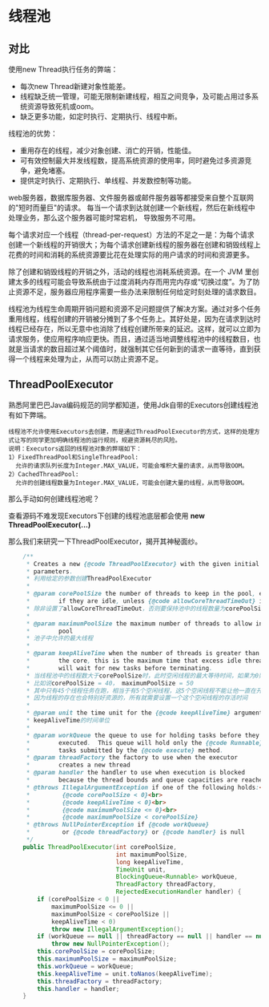 # 线程池

## 对比

使用new Thread执行任务的弊端：

- 每次new Thread新建对象性能差。
- 线程缺乏统一管理，可能无限制新建线程，相互之间竞争，及可能占用过多系统资源导致死机或oom。
- 缺乏更多功能，如定时执行、定期执行、线程中断。

线程池的优势：

- 重用存在的线程，减少对象创建、消亡的开销，性能佳。 
- 可有效控制最大并发线程数，提高系统资源的使用率，同时避免过多资源竞争，避免堵塞。
- 提供定时执行、定期执行、单线程、并发数控制等功能。 

web服务器，数据库服务器、文件服务器或邮件服务器等都接受来自整个互联网的"短时而量巨"的请求。
每当一个请求到达就创建一个新线程，然后在新线程中处理业务，那么这个服务器可能时常宕机，
导致服务不可用。

每个请求对应一个线程（thread-per-request）方法的不足之一是：为每个请求创建一个新线程的开销很大；为每个请求创建新线程的服务器在创建和销毁线程上花费的时间和消耗的系统资源要比花在处理实际的用户请求的时间和资源更多。

除了创建和销毁线程的开销之外，活动的线程也消耗系统资源。在一个 JVM 里创建太多的线程可能会导致系统由于过度消耗内存而用完内存或“切换过度”。为了防止资源不足，服务器应用程序需要一些办法来限制任何给定时刻处理的请求数目。

线程池为线程生命周期开销问题和资源不足问题提供了解决方案。通过对多个任务重用线程，线程创建的开销被分摊到了多个任务上。其好处是，因为在请求到达时线程已经存在，所以无意中也消除了线程创建所带来的延迟。这样，就可以立即为请求服务，使应用程序响应更快。而且，通过适当地调整线程池中的线程数目，也就是当请求的数目超过某个阈值时，就强制其它任何新到的请求一直等待，直到获得一个线程来处理为止，从而可以防止资源不足。

## ThreadPoolExecutor

熟悉阿里巴巴Java编码规范的同学都知道，使用Jdk自带的Executors创建线程池有如下弊端。

```
线程池不允许使用Executors去创建，而是通过ThreadPoolExecutor的方式，这样的处理方式让写的同学更加明确线程池的运行规则，规避资源耗尽的风险。 
说明：Executors返回的线程池对象的弊端如下：
1）FixedThreadPool和SingleThreadPool:
  允许的请求队列长度为Integer.MAX_VALUE，可能会堆积大量的请求，从而导致OOM。
2）CachedThreadPool:
  允许的创建线程数量为Integer.MAX_VALUE，可能会创建大量的线程，从而导致OOM。
```

那么手动如何创建线程池呢？

查看源码不难发现Executors下创建的线程池底层都会使用 **new
ThreadPoolExecutor(...)**

那么我们来研究一下ThreadPoolExecutor，揭开其神秘面纱。

```java
    /**
     * Creates a new {@code ThreadPoolExecutor} with the given initial
     * parameters.
     * 利用给定的参数创建ThreadPoolExecutor
     *
     * @param corePoolSize the number of threads to keep in the pool, even
     *        if they are idle, unless {@code allowCoreThreadTimeOut} is set
     * 除非设置了allowCoreThreadTimeOut，否则要保持池中的线程数量为corePoolSize，包含闲置的线程
     *                     
     * @param maximumPoolSize the maximum number of threads to allow in the
     *        pool
     * 池子中允许的最大线程   
     *                        
     * @param keepAliveTime when the number of threads is greater than
     *        the core, this is the maximum time that excess idle threads
     *        will wait for new tasks before terminating.
     * 当线程池中的线程数大于corePoolSize时，此时空闲线程的最大等待时间，如果为0则表示不等待，直接销毁线程。
     * 比如说corePoolSize = 40， maximumPoolSize = 50
     * 其中只有45个线程任务在跑，相当于有5个空闲线程，这5个空闲线程不能让他一直在开着，
     * 因为线程的存在也会特别好资源的，所有就需要设置一个这个空闲线程的存活时间
     *                      
     * @param unit the time unit for the {@code keepAliveTime} argument
     * keepAliveTime的时间单位
     *             
     * @param workQueue the queue to use for holding tasks before they are
     *        executed.  This queue will hold only the {@code Runnable}
     *        tasks submitted by the {@code execute} method.
     * @param threadFactory the factory to use when the executor
     *        creates a new thread
     * @param handler the handler to use when execution is blocked
     *        because the thread bounds and queue capacities are reached
     * @throws IllegalArgumentException if one of the following holds:<br>
     *         {@code corePoolSize < 0}<br>
     *         {@code keepAliveTime < 0}<br>
     *         {@code maximumPoolSize <= 0}<br>
     *         {@code maximumPoolSize < corePoolSize}
     * @throws NullPointerException if {@code workQueue}
     *         or {@code threadFactory} or {@code handler} is null
     */
    public ThreadPoolExecutor(int corePoolSize,
                              int maximumPoolSize,
                              long keepAliveTime,
                              TimeUnit unit,
                              BlockingQueue<Runnable> workQueue,
                              ThreadFactory threadFactory,
                              RejectedExecutionHandler handler) {
        if (corePoolSize < 0 ||
            maximumPoolSize <= 0 ||
            maximumPoolSize < corePoolSize ||
            keepAliveTime < 0)
            throw new IllegalArgumentException();
        if (workQueue == null || threadFactory == null || handler == null)
            throw new NullPointerException();
        this.corePoolSize = corePoolSize;
        this.maximumPoolSize = maximumPoolSize;
        this.workQueue = workQueue;
        this.keepAliveTime = unit.toNanos(keepAliveTime);
        this.threadFactory = threadFactory;
        this.handler = handler;
    }
```
